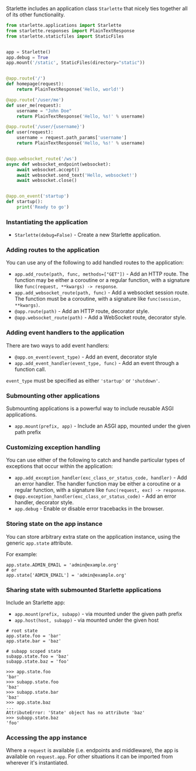 
Starlette includes an application class `Starlette` that nicely ties together all of
its other functionality.

```python
from starlette.applications import Starlette
from starlette.responses import PlainTextResponse
from starlette.staticfiles import StaticFiles


app = Starlette()
app.debug = True
app.mount('/static', StaticFiles(directory="static"))


@app.route('/')
def homepage(request):
    return PlainTextResponse('Hello, world!')

@app.route('/user/me')
def user_me(request):
    username = "John Doe"
    return PlainTextResponse('Hello, %s!' % username)

@app.route('/user/{username}')
def user(request):
    username = request.path_params['username']
    return PlainTextResponse('Hello, %s!' % username)


@app.websocket_route('/ws')
async def websocket_endpoint(websocket):
    await websocket.accept()
    await websocket.send_text('Hello, websocket!')
    await websocket.close()


@app.on_event('startup')
def startup():
    print('Ready to go')
```

### Instantiating the application

* `Starlette(debug=False)` - Create a new Starlette application.

### Adding routes to the application

You can use any of the following to add handled routes to the application:

* `app.add_route(path, func, methods=["GET"])` - Add an HTTP route. The function may be either a coroutine or a regular function, with a signature like `func(request, **kwargs) -> response`.
* `app.add_websocket_route(path, func)` - Add a websocket session route. The function must be a coroutine, with a signature like `func(session, **kwargs)`.
* `@app.route(path)` - Add an HTTP route, decorator style.
* `@app.websocket_route(path)` - Add a WebSocket route, decorator style.

### Adding event handlers to the application

There are two ways to add event handlers:

* `@app.on_event(event_type)` - Add an event, decorator style
* `app.add_event_handler(event_type, func)` - Add an event through a function call.

`event_type` must be specified as either `'startup'` or `'shutdown'`.

### Submounting other applications

Submounting applications is a powerful way to include reusable ASGI applications.

* `app.mount(prefix, app)` - Include an ASGI app, mounted under the given path prefix

### Customizing exception handling

You can use either of the following to catch and handle particular types of
exceptions that occur within the application:

* `app.add_exception_handler(exc_class_or_status_code, handler)` - Add an error handler. The handler function may be either a coroutine or a regular function, with a signature like `func(request, exc) -> response`.
* `@app.exception_handler(exc_class_or_status_code)` - Add an error handler, decorator style.
* `app.debug` - Enable or disable error tracebacks in the browser.

### Storing state on the app instance

You can store arbitrary extra state on the application instance, using the
generic `app.state` attribute.

For example:

```pydocstring
app.state.ADMIN_EMAIL = 'admin@example.org'
# or
app.state['ADMIN_EMAIL'] = 'admin@example.org'
```

### Sharing state with submounted Starlette applications

Include an Starlette app:
* `app.mount(prefix, subapp)` - via mounted under the given path prefix
* `app.host(host, subapp)` - via mounted under the given host

```pydocstring
# root state
app.state.foo = 'bar'
app.state.bar = 'baz'

# subapp scoped state
subapp.state.foo = 'baz'
subapp.state.baz = 'foo'
```

```pydocstring
>>> app.state.foo
'bar'
>>> subapp.state.foo
'baz'
>>> subapp.state.bar
'baz'
>>> app.state.baz
...
AttributeError: 'State' object has no attribute 'baz'
>>> subapp.state.baz
'foo'
```

### Accessing the app instance

Where a `request` is available (i.e. endpoints and middleware), the app is available on `request.app`.  For other situations it can be imported from wherever it's instantiated.
